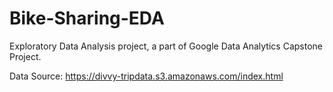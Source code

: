 # Bike-Sharing-EDA
Exploratory Data Analysis project, a part of Google Data Analytics Capstone Project.


Data Source: https://divvy-tripdata.s3.amazonaws.com/index.html
